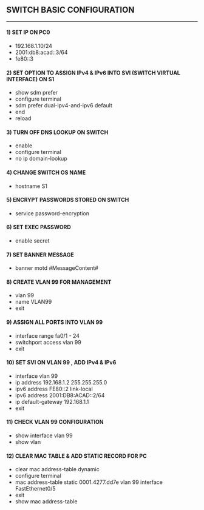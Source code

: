 ## SWITCH BASIC CONFIGURATION

***

#### 1) SET IP ON PC0

- 192.168.1.10/24
- 2001:db8:acad::3/64
- fe80::3

#### 2) SET OPTION TO ASSIGN IPv4 & IPv6 INTO SVI (SWITCH VIRTUAL INTERFACE) ON S1

- show sdm prefer
- configure terminal
- sdm prefer dual-ipv4-and-ipv6 default
- end
- reload

#### 3) TURN OFF DNS LOOKUP ON SWITCH

- enable
- configure terminal
- no ip domain-lookup

#### 4) CHANGE SWITCH OS NAME

- hostname S1

#### 5) ENCRYPT PASSWORDS STORED ON SWITCH

- service password-encryption

#### 6) SET EXEC PASSWORD

- enable secret <password>

#### 7) SET BANNER MESSAGE

- banner motd #MessageContent#

#### 8) CREATE VLAN 99 FOR MANAGEMENT

- vlan 99
- name VLAN99
- exit

#### 9) ASSIGN ALL PORTS INTO VLAN 99

- interface range fa0/1 - 24
- switchport access vlan 99
- exit

#### 10) SET SVI ON VLAN 99 , ADD IPv4 & IPv6

- interface vlan 99
- ip address 192.168.1.2 255.255.255.0
- ipv6 address FE80::2 link-local
- ipv6 address 2001:DB8:ACAD::2/64
- ip default-gateway 192.168.1.1
- exit

#### 11) CHECK VLAN 99 CONFIGURATION

- show interface vlan 99
- show vlan

#### 12) CLEAR MAC TABLE & ADD STATIC RECORD FOR PC

- clear mac address-table dynamic
- configure terminal
- mac address-table static 0001.4277.dd7e vlan 99 interface FastEthernet0/5
- exit
- show mac address-table
